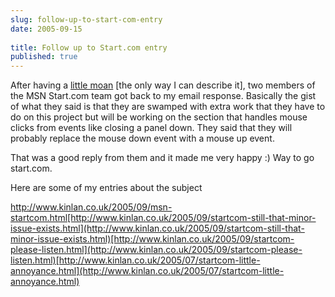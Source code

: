 ```yaml
---
slug: follow-up-to-start-com-entry
date: 2005-09-15
 
title: Follow up to Start.com entry
published: true
---
```

After having a [little moan](http://www.kinlan.co.uk/2005/09/startcom-still-that-minor-issue-exists.html) [the only way I can describe it], two members of the MSN Start.com team got back to my email response.  Basically the gist of what they said is that they are swamped with extra work that they have to do on this project but will be working on the section that handles mouse clicks from events like closing a panel down.  They said that they will probably replace the mouse down event with a mouse up event.<p />That was a good reply from them and it made me very happy :)  Way to go start.com.<p />Here are some of my entries about the subject<p />http://www.kinlan.co.uk/2005/09/msn-startcom.html[http://www.kinlan.co.uk/2005/09/startcom-still-that-minor-issue-exists.html](http://www.kinlan.co.uk/2005/09/startcom-still-that-minor-issue-exists.html)[http://www.kinlan.co.uk/2005/09/startcom-please-listen.html](http://www.kinlan.co.uk/2005/09/startcom-please-listen.html)[http://www.kinlan.co.uk/2005/07/startcom-little-annoyance.html](http://www.kinlan.co.uk/2005/07/startcom-little-annoyance.html)<p />

